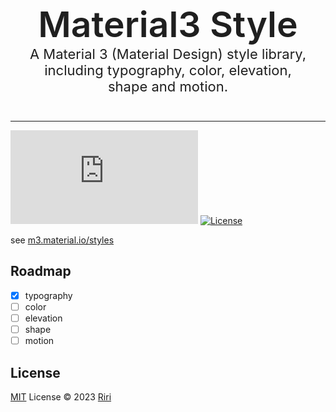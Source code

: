 <div style="display:flex;justify-content:center;">
<div style="background: url('./example/assets/unnamed.jpg') center / cover; border-radius: 24px; padding: 28px;display:flex;justify-content:center;flex-direction:column;color:#1f1f1f;text-align:center;max-width:500px">
<div style="font-weight:600;font-size:57px;">Material3 Style</div>
<div style="font-size:22px">A Material 3 (Material Design) style library, including typography, color, elevation, shape and motion.</div>
</div>
</div>

---

[![NPM version][npm-version-src]][npm-version-href]
[![License][license-src]][license-href]

see [m3.material.io/styles](https://m3.material.io/styles)

## Roadmap

- [x] typography
- [ ] color
- [ ] elevation
- [ ] shape
- [ ] motion

## License

[MIT](./LICENSE) License © 2023 [Riri](https://github.com/Daydreamer-riri)

[npm-version-src]: https://img.shields.io/npm/v/material3.css?style=flat&colorA=080f12&colorB=1fa669
[npm-version-href]: https://www.npmjs.com/package/material3.css
[license-src]: https://img.shields.io/github/license/daydreamer-riri/material3.css.svg?style=flat&colorA=080f12&colorB=1fa669
[license-href]: https://github.com/daydreamer-riri/material3.css/blob/main/LICENSE
